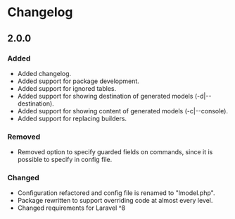 # Changelog

## 2.0.0

### Added
- Added changelog.
- Added support for package development.
- Added support for ignored tables.
- Added support for showing destination of generated models (-d|--destination).
- Added support for showing content of generated models (-c|--console).
- Added support for replacing builders.

### Removed
- Removed option to specify guarded fields on commands, since it is possible to specify in config file.

### Changed
- Configuration refactored and config file is renamed to "lmodel.php".
- Package rewritten to support overriding code at almost every level.
- Changed requirements for Laravel ^8
